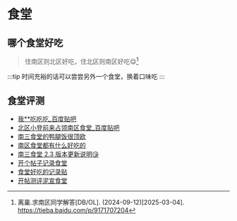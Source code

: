 # 食堂

## 哪个食堂好吃

> 住南区则北区好吃，住北区则南区好吃😋[^1]

:::tip
时间充裕的话可以尝尝另外一个食堂，换着口味吃
:::

## 食堂评测

- [我\*\*吃吃吃\_百度贴吧](https://tieba.baidu.com/p/9157566258)
- [北区小登前来占领南区食堂\_百度贴吧](https://tieba.baidu.com/p/9187399039)
- [南三食堂的鸭腿饭很顶欧](https://tieba.baidu.com/p/9171694810)
- [南区食堂都有什么好吃的](https://tieba.baidu.com/p/9031888636)
- [南三食堂 2.3 版本更新说明😘](https://tieba.baidu.com/p/8713735406)
- [开个帖子记录食堂](https://tieba.baidu.com/p/8614779936)
- [食堂好吃的记录贴](https://tieba.baidu.com/p/8640285134)
- [开帖测评泥宣食堂](https://tieba.baidu.com/p/9701943483)

[^1]:
    离巢.求南区同学解答[DB/OL]. (2024-09-12)\[2025-03-04].  
    <https://tieba.baidu.com/p/9171707204>
